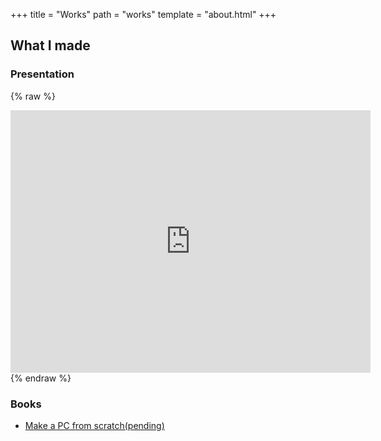 +++
title = "Works"
path = "works"
template = "about.html"
+++

## What I made

### Presentation

{% raw %}
<iframe src="https://slides.com/diohabara/deck/embed" width="576" height="420" scrolling="no" frameborder="0" webkitallowfullscreen mozallowfullscreen allowfullscreen></iframe>
{% endraw %}

### Books

- [Make a PC from scratch(pending)](https://diohabara.github.io/pcbook/)

